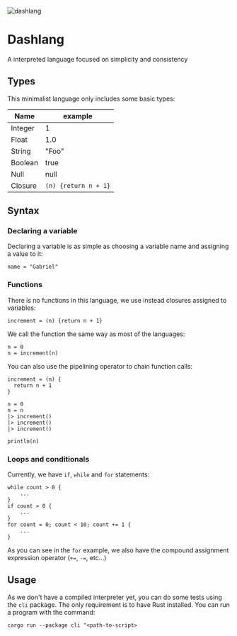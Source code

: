 ![dashlang](https://github.com/GabrielBrandao1618/dashlang/assets/62272513/378f8105-2016-44e1-a573-0e7da9699680)

# Dashlang

A interpreted language focused on simplicity and consistency

## Types

This minimalist language only includes some basic types:

Name | example
-- | --
Integer | 1
Float | 1.0
String | "Foo"
Boolean | true
Null | null
Closure | `(n) {return n + 1}`

## Syntax

### Declaring a variable

Declaring a variable is as simple as choosing a variable name and assigning a value to it:
```
name = "Gabriel"
```

### Functions

There is no functions in this language, we use instead closures assigned to variables:

```
increment = (n) {return n + 1}
```

We call the function the same way as most of the languages:

```
n = 0
n = increment(n)
```

You can also use the pipelining operator to chain function calls:

```
increment = (n) {
  return n + 1
}

n = 0
n = n
|> increment()
|> increment()
|> increment()

println(n)
```

### Loops and conditionals

Currently, we have `if`, `while` and `for` statements:

```
while count > 0 {
    ...
}
if count > 0 {
    ...
}
for count = 0; count < 10; count += 1 {
    ...
}
```

As you can see in the `for` example, we also have the compound assignment expression operator (`+=`, `-=`, etc...)

## Usage

As we don't have a compiled interpreter yet, you can do some tests using the `cli` package. The only requirement is to have Rust installed. You can run a program with the command:

`cargo run --package cli "<path-to-script>`


